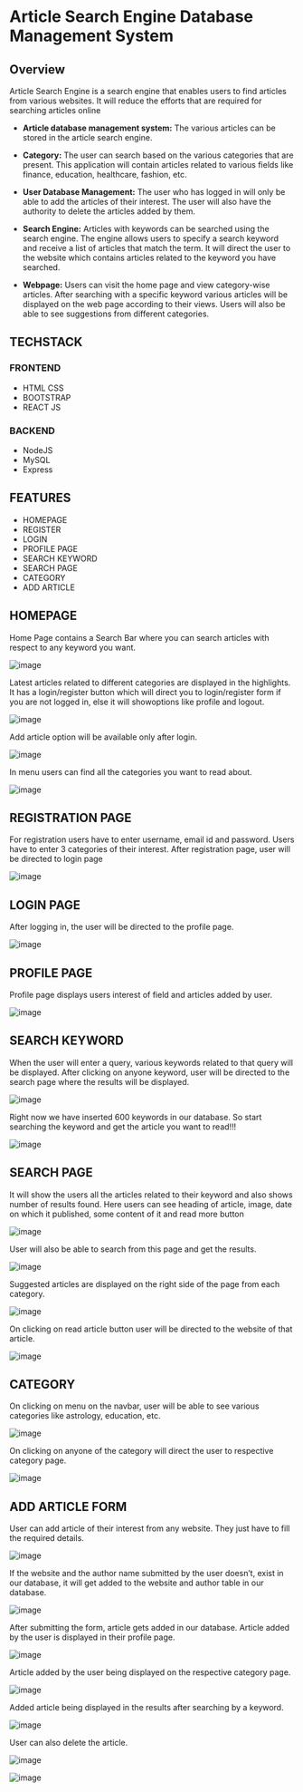 # Article Search Engine Database Management System

## Overview

Article Search Engine is a search engine that enables users to find articles from
various websites. It will reduce the efforts that are required for searching articles
online

* **Article database management system:** The various articles can be stored in
the article search engine.

* **Category:** The user can search based on the various categories that are
present. This application will contain articles related to various fields like
finance, education, healthcare, fashion, etc.

* **User Database Management:** The user who has logged in will only be able
to add the articles of their interest. The user will also have the authority to
delete the articles added by them. 

* **Search Engine:** Articles with keywords can be searched using the search
engine. The engine allows users to specify a search keyword and receive a
list of articles that match the term. It will direct the user to the website
which contains articles related to the keyword you have searched.

* **Webpage:** Users can visit the home page and view category-wise articles.
After searching with a specific keyword various articles will be displayed on
the web page according to their views. Users will also be able to see
suggestions from different categories.

## TECHSTACK
 
### FRONTEND
* HTML CSS
* BOOTSTRAP
* REACT JS

### BACKEND
* NodeJS
* MySQL
* Express

## FEATURES
* HOMEPAGE
* REGISTER
* LOGIN
* PROFILE PAGE
* SEARCH KEYWORD
* SEARCH PAGE
* CATEGORY
* ADD ARTICLE

## HOMEPAGE

Home Page contains a Search Bar where you can search articles with respect to any keyword you want.

![image](https://user-images.githubusercontent.com/100085991/209997723-0636f87e-695b-4654-98a6-f42d4afb3124.png)

Latest articles related to different categories are displayed in the highlights. It has a login/register button
which will direct you to login/register form if you are not logged in, else it will showoptions like profile 
and logout.

![image](https://user-images.githubusercontent.com/100085991/209997906-99428319-b90b-4bba-85bb-f27ddf1a3e32.png)

Add article option will be available only after login.

![image](https://user-images.githubusercontent.com/100085991/209997979-e461cfba-0356-415e-a3a8-2e15aeeb84b9.png)

In menu users can find all the categories you want to read about.

![image](https://user-images.githubusercontent.com/100085991/209998030-192a5958-893f-4055-8d5e-5df7e45b288b.png)

## REGISTRATION PAGE

For registration users have to enter username, email id and password. Users have to enter 3 categories of their interest. After registration page, user will be directed to login page

![image](https://user-images.githubusercontent.com/100085991/209998087-87afb60d-db96-44e3-899d-44cc8afe58d4.png)

## LOGIN PAGE

After logging in, the user will be directed to the profile page.

![image](https://user-images.githubusercontent.com/100085991/209998237-9912b2ce-ed3a-4eba-a8e3-e2698e689fb5.png)

## PROFILE PAGE

Profile page displays users interest of field and articles added by user.

![image](https://user-images.githubusercontent.com/100085991/209998418-f2f48f99-bb30-41c9-9425-8f7701f34f5f.png)


## SEARCH KEYWORD

When the user will enter a query, various keywords related to that query will be displayed.
After clicking on anyone keyword, user will be directed to the search page where the results will be displayed.

![image](https://user-images.githubusercontent.com/100085991/209998657-f5606a06-a080-4922-be78-fc6766adbff6.png)

Right now we have inserted 600 keywords in our database. So start searching the keyword and get the article you want to read!!!

![image](https://user-images.githubusercontent.com/100085991/209998760-51704be8-a7c0-4575-b7dd-b262cddfcc89.png)

## SEARCH PAGE

It will show the users all the articles related to their keyword and also shows number of results found. Here users can see heading of article, image, date on which it published, some content of it and read more button

![image](https://user-images.githubusercontent.com/100085991/209998978-be6fdcfe-bfe0-4937-b559-84fe49161615.png)

User will also be able to search from this page and get the results.

![image](https://user-images.githubusercontent.com/100085991/209999089-e56d6dd0-19ee-4a62-8dc0-7db5e805eb65.png)

Suggested articles are displayed on the right side of the page from each category.

![image](https://user-images.githubusercontent.com/100085991/209999274-122186d1-57dc-4d71-8752-ee0b562af7d5.png)

On clicking on read article button user will be directed to the website of that article.

![image](https://user-images.githubusercontent.com/100085991/209999388-a6d85943-0f49-4b4a-b0d5-c2fc8c0900a9.png)

## CATEGORY

On clicking on menu on the navbar, user will be able to see various categories like astrology, education, etc.

![image](https://user-images.githubusercontent.com/100085991/209999528-144df6cf-ba89-40a0-9920-d0ea2ce57dd3.png)

On clicking on anyone of the category will direct the user to respective category page.

![image](https://user-images.githubusercontent.com/100085991/210001472-59620a7d-2501-4800-a309-ffed71b053ff.png)

## ADD ARTICLE FORM

User can add article of their interest from any website. They just have to fill the required details.

![image](https://user-images.githubusercontent.com/100085991/210001778-2d60eee3-2b9c-4fae-a0c5-18acfc88ab49.png)

If the website and the author name submitted by the user doesn’t, exist in our database, it will get added to the website and author table in our database.

![image](https://user-images.githubusercontent.com/100085991/210001865-41129bad-6e2a-4cb7-9d91-6d267c27a621.png)

After submitting the form, article gets added in our database. Article added by the user is displayed in their profile page.

![image](https://user-images.githubusercontent.com/100085991/210002061-e529c1de-b659-453e-b331-811e55a48618.png)

Article added by the user being displayed on the respective category page.

![image](https://user-images.githubusercontent.com/100085991/210002262-4c6e4240-d8f2-4d6e-b316-d697725f5ccc.png)

Added article being displayed in the results after searching by a keyword.

![image](https://user-images.githubusercontent.com/100085991/210002374-ff99d12a-6db2-4ce4-bb7a-9f47ddb04ef5.png)

User can also delete the article.

![image](https://user-images.githubusercontent.com/100085991/210002463-b88402aa-e3f3-458a-825c-5c18046252f1.png)

![image](https://user-images.githubusercontent.com/100085991/210002518-955ec3e4-175f-4956-8ccf-892774285ec6.png)





